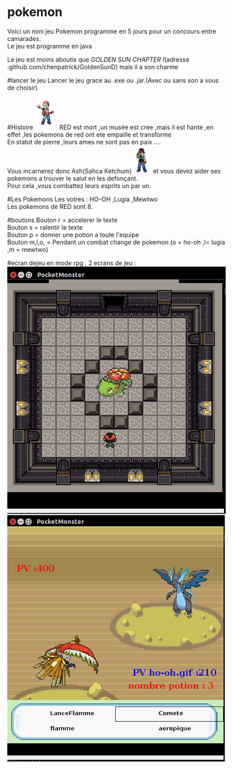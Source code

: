 # pokemon
Voici un mini jeu Pokemon programme en 5 jours pour un concours entre camarades.</br>
Le jeu est programme en java </br>

Le jeu est moins aboutis que <em>GOLDEN SUN CHAPTER I</em>(adresse :github.com/chenpatrick/GoldenSunD) mais il a son charme</br>

#lancer le jeu
Lancer le jeu grace au .exe ou .jar.(Avec ou sans son a vous de choisir)

#Histoire
<img src = "src/image/perso/perle.png">
RED est mort ,un musée est cree ,mais il est hante ,en effet ,les pokemons de red ont ete empaille et transforme </br>
En statut de pierre ,leurs ames ne sont pas en paix ....</br>
Vous incarnerez donc Ash(Sahca Ketchum) <img src="src/image/perso/ash.png"> et vous devez aider ses pokemons a trouver le salut en les defonçant.</br>
Pour cela ,vous combattez leurs esprits un par un.

#Les Pokemons
Les votres : HO-OH ,Lugia ,Mewtwo</br>
Les pokemons de RED sont 8.

#boutons
Bouton r = accelerer le texte </br>
Bouton s = ralentir le texte</br>
Bouton p = donner une potion a toute l'equipe</br>
Bouton m,l,o, = Pendant un combat change de pokemon (o = ho-oh ,l= lugia ,m = mewtwo)</br>

#ecran dejeu
en mode rpg , 2 ecrans de jeu :</br>
<img src ="src/image/pok.png">
<img src ="src/image/pok2.png">


